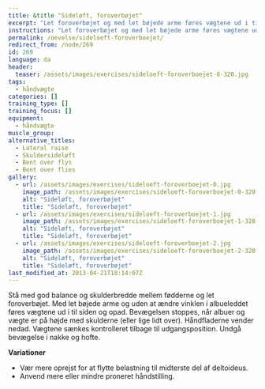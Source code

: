 ```yaml
---
title: &title "Sideløft, foroverbøjet"
excerpt: "Let foroverbøjet og med let bøjede arme føres vægtene ud i til siden og opad. Bevægelsen stoppes, når albuer er på højde med skulderne. Vægtene sænkes kontrolleret tilbage til udgangspositionen."
instructions: "Let foroverbøjet og med let bøjede arme føres vægtene ud i til siden og opad. Bevægelsen stoppes, når albuer er på højde med skulderne. Vægtene sænkes kontrolleret tilbage til udgangspositionen."
permalink: /oevelse/sideloeft-foroverboejet/
redirect_from: /node/269
id: 269
language: da
header:
  teaser: /assets/images/exercises/sideloeft-foroverboejet-0-320.jpg
tags:
  - håndvægte
categories: []
training_type: [] 
training_focus: []
equipment:
  - håndvægte
muscle_group:
alternative_titles:
  - Lateral raise
  - Skuldersideløft
  - Bent over flys
  - Bent over flies
gallery:
  - url: /assets/images/exercises/sideloeft-foroverboejet-0.jpg
    image_path: /assets/images/exercises/sideloeft-foroverboejet-0-320.jpg
    alt: "Sideløft, foroverbøjet"
    title: "Sideløft, foroverbøjet"
  - url: /assets/images/exercises/sideloeft-foroverboejet-1.jpg
    image_path: /assets/images/exercises/sideloeft-foroverboejet-1-320.jpg
    alt: "Sideløft, foroverbøjet"
    title: "Sideløft, foroverbøjet"
  - url: /assets/images/exercises/sideloeft-foroverboejet-2.jpg
    image_path: /assets/images/exercises/sideloeft-foroverboejet-2-320.jpg
    alt: "Sideløft, foroverbøjet"
    title: "Sideløft, foroverbøjet"
last_modified_at: 2013-04-21T18:14:07Z
---
```


Stå med god balance og skulderbredde mellem fødderne og let foroverbøjet. Med let bøjede arme og uden at ændre vinklen i albueleddet føres vægtene ud i til siden og opad. Bevægelsen stoppes, når albuer og vægte er på højde med skulderne (eller lige lidt over). Håndfladerne vender nedad. Vægtene sænkes kontrolleret tilbage til udgangsposition. Undgå bevægelse i nakke og hofte.

**Variationer**

- Vær mere oprejst for at flytte belastning til midterste del af deltoideus.
- Anvend mere eller mindre proneret håndstilling.

